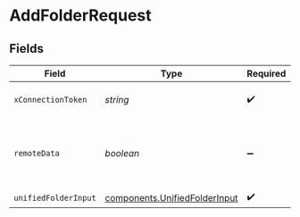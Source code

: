 # AddFolderRequest


## Fields

| Field                                                                          | Type                                                                           | Required                                                                       | Description                                                                    |
| ------------------------------------------------------------------------------ | ------------------------------------------------------------------------------ | ------------------------------------------------------------------------------ | ------------------------------------------------------------------------------ |
| `xConnectionToken`                                                             | *string*                                                                       | :heavy_check_mark:                                                             | The connection token                                                           |
| `remoteData`                                                                   | *boolean*                                                                      | :heavy_minus_sign:                                                             | Set to true to include data from the original Filestorage software.            |
| `unifiedFolderInput`                                                           | [components.UnifiedFolderInput](../../models/components/unifiedfolderinput.md) | :heavy_check_mark:                                                             | N/A                                                                            |